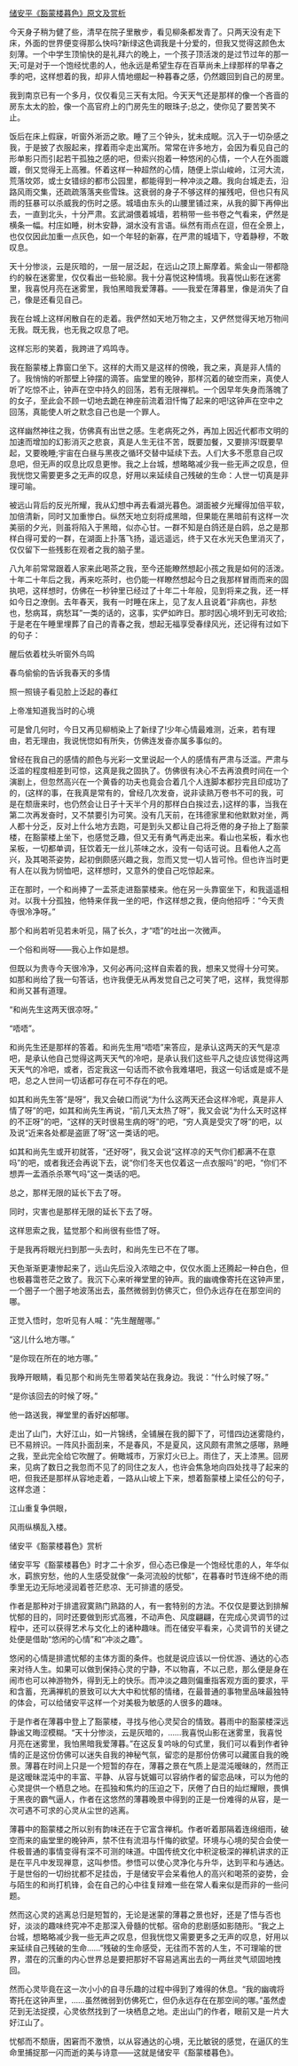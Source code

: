 [储安平《豁蒙楼暮色》原文及赏析](https://www.vrrw.net/wx/8857.html)

今天身子稍为健了些，清早在院子里散步，看见柳条都发青了。只两天没有走下床，外面的世界便变得那么快吗?新绿这色调我是十分爱的，但我又觉得这颜色太刻薄。一个中学生顶愉快的是礼拜六的晚上，一个孩子顶活泼的是过节过年的那一天;可是对于一个饱经忧患的人，他永远是希望生存在百草尚未上绿那样的早春之季的吧，这样想着的我，却非人情地绷起一种暮春之感，仍然踱回到自己的房里。

我到南京已有一个多月，仅仅看见三天有太阳。今天天气还是那样的像一个吝啬的房东太太的脸，像一个高官府上的门房先生的眼珠子;总之，使你见了要苦笑不止。

饭后在床上假寐，听窗外淅沥之歌。睡了三个钟头，犹未成眠。沉入于一切杂感之我，于是披了衣服起来，撑着雨伞走出寓所。常常在许多地方，会因为看见自己的形单影只而引起若干孤独之感的吧，但索兴抱着一种悠闲的心情，一个人在外面踱踱，倒又觉得无上高雅。怀着这样一种超然的心情，随便上崇山峻岭，江河大流，荒落坟郊，或士女错综的都市公园里，都能得到一种冲淡之趣。我向台城走去，沿路风雨交集，还疏疏落落夹些雪珠。这衰弱的身子不够这样的摧残吧，但也只有风雨的狂暴可以杀威我的伤时之感。城墙由东头的山腰里铺过来，从我的脚下再伸出去，一直到北头，十分严肃。玄武湖偎着城墙，若稍带一些书卷之气看来，俨然是横条一幅。村庄如睡，树木安静，湖水没有言语。纵然有雨点在逗，但在全景上，也仅仅因此加重一点灰色，如一个年轻的新寡，在严肃的城墙下，守着静穆，不敢叹息。



天十分惨淡，云是灰暗的，一层一层泛起，在远山之顶上厮摩着。紫金山一带都隐约的躲在迷雾里，仅仅看出一些轮廓。我十分喜悦这种情境。我喜悦山影在迷雾里，我喜悦月亮在迷雾里，我怕黑暗我爱薄暮。——我爱在薄暮里，像是消失了自己，像是还看见自己。

我在台城上这样闲散自在的走着。我俨然如天地万物之主，又俨然觉得天地万物间无我。既无我，也无我之叹息了吧。

这样忘形的笑着，我跨进了鸡鸣寺。

我在豁蒙楼上靠窗口坐下。这样的大雨又是这样的傍晚，我之来，真是非人情的了。我悄悄的听那壁上钟摆的滴答。庙堂里的晚钟，那样沉着的破空而来，真使人听了吃惊不止，钟声在空中持久的回荡，若有无限禅机。一个因早年失身而落魄了的女子，至此会不顾一切地去跪在神座前流着泪忏悔了起来的吧!这钟声在空中之回荡，真能使人听之默念自己也是一个罪人。

这样幽然神往之我，仿佛真有出世之感。生老病死之外，再加上因近代都市文明的加速而增加的幻影消灭之悲哀，真是人生无往不苦，既要加餐，又要排泻!既要早起，又要晚睡;宇宙在白昼与黑夜之循环交替中延续下去。人们大多不愿意自己叹息吧，但无声的叹息比叹息更惨。我之上台城，想略略减少我一些无声之叹息，但我恍惚又需要更多之无声的叹息，好用以来延续自己残破的生命：人世一切真是非理可喻。

被远山背后的反光所耀，我从幻想中再去看湖光暮色。湖面被夕光耀得加倍平软，加倍清新，同时又加重惨白。纵然天地立刻将成黑暗，但果能在黑暗前有这样一次美丽的夕光，则虽将陷入于黑暗，似亦心甘。一群不知是白鸽还是白鸥，总之是那样白得可爱的一群，在湖面上扑落飞扬，遥远遥远，终于又在水光天色里消灭了，仅仅留下一些残影在观者之我的脑子里。

八九年前常常跟着人家来此喝茶之我，至今还能瞭然想起小孩之我是如何的活泼。十年二十年后之我，再来吃茶时，也仍能一样瞭然想起今日之我那样冒雨而来的固执吧，这样想时，仿佛在一秒钟里已经过了十年二十年般，见到将来之我，还一样如今日之潦倒。去年春天，我有一时睡在床上，见了友人且说着“非病也，非愁也，愁病耳，病愁耳”一类的话的，这事，实俨如昨日。那时因心境坏到无可收拾;于是老在午睡里埋葬了自己的青春之我，想起无福享受春绿风光，还记得有过如下的句子：

醒后依着枕头听窗外鸟鸣

春鸟偷偷的告诉我春天的多情

照一照镜子看见脸上泛起的春红

上帝准知道我当时的心境

可是曾几何时，今日又再见柳梢染上了新绿了!少年心情最难测，近来，若有理由，若无理由，我说恍惚如有所失，仿佛连发奋亦属多事似的。

曾经在我自己的感情的颜色与光彩一文里说起一个人的感情有严肃与泛滥。严肃与泛滥的程度相差到可惊，这真是我之固执了。仿佛很有决心不去再浪费时间在一个演剧上，但忽然高兴在一个黄昏的功夫也竟会合着几个人连脚本都抄完且印成功了的，(这样的事，在我真是常有的，曾经几次发奋，说非读熟万卷书不可的我，可是在颓唐来时，也仍然会让日子十天半个月的那样白白挨过去，)这样的事，当我在第二次再发奋时，又不禁要引为可笑。没有几天前，在玮德家里和他默默对坐，两人都十分乏，反对上什么地方去跑，可是到头又都让自己将乏倦的身子抬上了豁蒙楼，在豁蒙楼上坐下，也感觉乏趣，但又无有勇气再走出来。看山也呆板，看水也呆板，一切都单调，狂饮着无一丝儿茶味之水，没有一句话可说。且看他人之高兴，及其喝茶姿势，起初倒颇感兴趣之我，忽而又觉一切人皆可怜。但也许当时更有人在以我为悯恤吧，这样想时，又意外的使自己吃惊起来。

正在那时，一个和尚捧了一盂茶走进豁蒙楼来。他在另一头靠窗坐下，和我遥遥相对。以我十分孤独，他特来伴我一坐的吧，作这样想之我，便向他招呼：“今天贵寺很冷净呀。”

那个和尚若听见若未听见，隔了长久，才“唔”的吐出一次微声。

一个俗和尚呀——我心上作如是想。

但既以为贵寺今天很冷净，又何必再问;这样自索着的我，想来又觉得十分可笑。如那和尚给了我一句答话，也许我便无从再发觉自己之可笑了吧，这样，我觉得那和尚又甚有道理。

“和尚先生这两天很凉呀。”

“唔唔”。

和尚先生还是那样的答着。和尚先生用“唔唔”来答应，是承认这两天的天气是凉吧，是承认他自己觉得这两天天气的冷吧，是承认我们这些平凡之徒应该觉得这两天天气的冷吧，或者，否定我这一句话而不欲令我难堪吧，我这一句话或是或不是吧，总之人世间一切话都可存在可不存在的吧。

如其和尚先生答“是呀”，我又会破口而说“为什么这两天还会这样冷呢，真是非人情了呀”的吧，如其和尚先生再说，“前几天太热了呀”，我又会说“为什么天时这样的不正呀”的吧，“这样的天时很易生病的呀”的吧，“穷人真是受灾了呀”的吧，以及说“近来各处都是盗匪了呀”这一类话的吧。

如其和尚先生或开初就答，“还好呀”，我又会说“这样凉的天气你们都满不在意吗”的吧，或者我还会再说下去，说“你们冬天也仅着这一点衣服吗”的吧，“你们不想弄一盂酒杀杀寒气吗”这一类话的吧。

总之，那样无限的延长下去了呀。

同时，灾害也是那样无限的延长下去了呀。

这样思索之我，猛觉那个和尚很有些悟了呀。

于是我再将眼光扫到那一头去时，和尚先生已不在了哪。

天色渐渐更凄惨起来了，远山先后没入浓暗之中，仅仅水面上还腾起一种白色，但也极暮霭苍茫之致了。我沉下心来听禅堂里的钟声。我的幽魂像寄托在这钟声里，一个圈子一个圈子地波荡出去，虽然微弱到仿佛灭亡，但仍永远存在在那空间的哪。

正觉入悟时，忽听见有人喊：“先生醒醒哪。”

“这儿什么地方哪。”

“是你现在所在的地方哪。”

我睁开眼睛，看见那个和尚先生带着笑站在我身边。我说：“什么时候了呀。”

“是你该回去的时候了呀。”

他一路送我，禅堂里的香好凶郁哪。

走出了山门，大好江山，如一片锦绣，全铺展在我的脚下了，可惜四边迷雾隐约，已不易辨识。一阵风扑面刮来，不是春风，不是夏风，这风颇有肃煞之感哪，熟睡之我，至此完全给它吹醒了。俯瞰城市，万家灯火已上。雨住了，天上漆黑。回房来，见病了数日之我忽而不见了的同住之友人，也许会焦急地向四处找寻了起来的吧，但我还是那样从容地走着，一路从山坡上下来，想着豁蒙楼上梁任公的句子，这样念道：

江山重复争供眼，

风雨纵横乱入楼。

储安平《豁蒙楼暮色》赏析

储安平写《豁蒙楼暮色》时才二十余岁，但心态已像是一个饱经忧患的人，年华似水，羁旅穷愁，他的人生感受就像“一条河流般的忧郁”，在暮春时节连绵不绝的雨季里无边无际地浸润着苍茫悲凉、无可排遣的感受。

作者是那种对于排遣寂寞熟门熟路的人，有一套特别的方法。不仅仅是要达到排解忧郁的目的，同时还要做到形式高雅，不动声色、风度翩翩，在完成心灵调节的过程中，还可以获得艺术与文化上的诸种趣味。而在储安平看来，心灵调节的关键之处便是借助“悠闲的心情”和“冲淡之趣”。

悠闲的心情是排遣忧郁的主体方面的条件。也就是说应该以一份优游、通达的心态来对待人生。如果可以做到保持心灵的宁静，不以物喜，不以己悲，那么便是身在闹市也可以神游物外，得到无上的快乐。而冲淡之趣则偏重指客观方面的要求，平和含蓄，充满禅机的景致可以大大中和忧郁的情绪，在最普通的事物里品味最独特的体会，可以给储安平这样一个对美极为敏感的人很多的趣味。

于是作者在薄暮中登上了豁蒙楼，寻找与他心灵契合的情致。暮雨中的豁蒙楼深远静谧又晦涩模糊。“天十分惨淡，云是灰暗的，……我喜悦山影在迷雾里，我喜悦月亮在迷雾里，我怕黑暗我爱薄暮。”在这反复吟咏的句式里，我们可以看到作者钟情的正是这份仿佛可以迷失自我的神秘气氛，留恋的是那份仿佛可以藏匿自我的晚景。薄暮在时间上只是一个短暂的存在，薄暮之景在气质上是混沌暧昧的，然而正是这暧昧混沌中的丰富、平静、从容与妩媚可以容纳作者的留恋品味，可以为他的心灵提供一个栖息之地。在孤独和焦灼的压迫之下，厌倦了白日的灿烂耀眼，畏惧于黑夜的霸气逼人，作者在这悠然的薄暮晚景中得到的正是一份难得的从容，是一次可遇不可求的心灵从尘世的逃离。

薄暮中的豁蒙楼之所以别有韵味还在于它富含禅机。作者听着那隔着连绵细雨，破空而来的庙堂里的晚钟声，禁不住有流泪与忏悔的欲望。环境与心境的契合会使一件极普通的事情变得有深不可测的味道。中国传统文化中积淀极深的禅机讲求的正是在平凡中发现禅意，这叫参悟。参悟可以使心灵净化与升华，达到平和与通达。于是世俗的一切纷扰都不足挂齿，于是储安平会呆看他人的高兴和喝茶的姿势，会与陌生的和尚打机锋，会在自己的心中往复辩难一些在常人看来似是而非的一些问题。

然而这心灵的逃离总归是短暂的，无论是迷蒙的薄暮之景也好，还是了悟与否也好，淡淡的趣味终究冲不走那深入骨髓的忧郁。宿命的悲剧感如影随形。“我之上台城，想略略减少我一些无声之叹息，但我恍惚又需要更多之无声的叹息，好用以来延续自己残破的生命……”残破的生命感受，无往而不苦的人生，不可理喻的世界，潜在的沉重的内心世界总是要把那好不容易逃离出去的一两丝灵气顽固地拽回。

然而心灵毕竟在这一次小小的自寻乐趣的过程中得到了难得的休息。“我的幽魂将寄托在这钟声里，……虽然微弱到仿佛死亡，但仍永远存在在那空间的哪。”虽然虚茫到无法捉摸，心灵依然找到了一块栖息之地。走出山门的作者，眼前又是一片大好江山了。

忧郁而不颓唐，困窘而不激愤，以从容通达的心境，无比敏锐的感觉，在逼仄的生命里捕捉那一闪而逝的美与诗意——这就是储安平《豁蒙楼暮色》。

